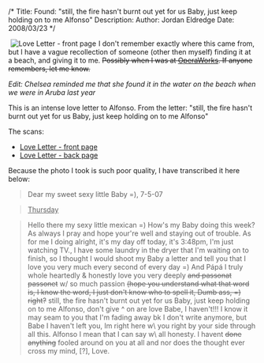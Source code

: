 /*
Title: Found: "still, the fire hasn't burnt out yet for us Baby, just keep holding on to me Alfonso"
Description:
Author: Jordan Eldredge
Date: 2008/03/23
*/

<a title="Love Letter - front page" href="http://blog.classicalcode.com/wp-content/uploads/2008/03/photo-0034.jpg"><img src="http://blog.classicalcode.com/wp-content/uploads/2008/03/photo-0034.thumbnail.jpg" alt="Love Letter - front page" hspace="5" align="left" /></a>I don't remember exactly where this came from, but I have a vague recollection of someone (other then myself) finding it at a beach, and giving it to me. <span style="text-decoration: line-through;">Possibly when I was at <a href="http://www.operaworks.com/">OperaWorks</a>. If anyone remembers, let me know.</span>

*Edit: Chelsea reminded me that she found it in the water on the beach when we were in Aruba last year*

This is an intense love letter to Alfonso. From the letter: "still, the fire hasn't burnt out yet for us Baby, just keep holding on to me Alfonso"

The scans:

* [Love Letter - front page](http://blog.classicalcode.com/wp-content/uploads/2008/03/photo-0034.jpg)
* [Love Letter - back page](http://blog.classicalcode.com/wp-content/uploads/2008/03/photo-0035.jpg)

Because the photo I took is such poor quality, I have transcribed it here below:<span id="more-68"></span>
> Dear my sweet sexy little Baby =), 7-5-07

> <span style="text-decoration: underline;">Thursday</span>

> Hello there my sexy little mexican =) How's my Baby doing this week? As always I pray and hope your're well and staying out of trouble. As for me I doing alright, it's my day off today, it's 3:48pm, I'm just watching TV., I have some laundry in the dryer that I'm waiting on to finish, so I thought I would shoot my Baby a letter and tell you that I love you very much every second of every day =) And Pápá   I truly whole heartedly &amp; honestly love you very deeply <span style="text-decoration: line-through;">and passonat passonet</span> w/ so much passion <span style="text-decoration: line-through;">(hope you understand what that word is, I know the word, I just don't know who to spell it, Dumb ass, =) right?</span> still, the fire hasn't burnt out yet for us Baby, just keep holding on to me Alfonso, don't give ^ on are love Babe, I haven't!!! I know it may seam to you that I'm fading away bk I don't write anymore, but Babe I haven't left you, Im right here w\ you right by your side through all this. Alfonso I mean that I can say w\ all honesty. I havent <span style="text-decoration: line-through;">done anything</span> fooled around on you at all and nor does the thought ever cross my mind, [?], Love.

